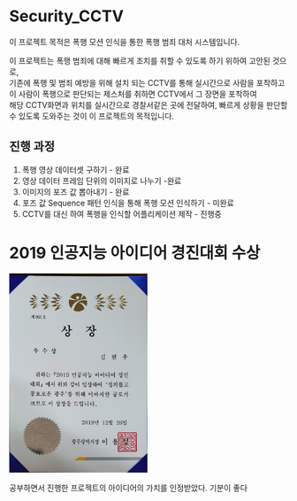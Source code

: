 # Security_CCTV


이 프로젝트 목적은 폭행 모션 인식을 통한 폭행 범죄 대처 시스템입니다. <br/>

이 프로젝트는 폭행 범죄에 대해 빠르게 조치를 취할 수 있도록 하기 위하여 고안된 것으로, <br/>
기존에 폭행 및 범죄 예방을 위해 설치 되는 CCTV를 통해 실시간으로 사람을 포착하고 <br/>
이 사람이 폭행으로 판단되는 제스처를 취하면 CCTV에서 그 장면을 포착하여 <br/>
해당 CCTV화면과 위치를 실시간으로 경찰서같은 곳에 전달하여, 빠르게 상황을 판단할 수 있도록 도와주는 것이 이 프로젝트의 목적입니다. <br/>


## 진행 과정

1. 폭행 영상 데이터셋 구하기 - 완료
2. 영상 데이터 프레임 단위의 이미지로 나누기 -완료
3. 이미지의 포즈 값 뽑아내기 - 완료
4. 포즈 값 Sequence 패턴 인식을 통해 폭행 모션 인식하기 - 미완료
5. CCTV를 대신 하여 폭행을 인식할 어플리케이션 제작 - 진행중

# 2019 인공지능 아이디어 경진대회 수상

<img src="images/reward.jpeg" alt="Reward" width="250" height="360"> <br/>

공부하면서 진행한 프로젝트의 아이디어의 가치를 인정받았다. 기분이 좋다 